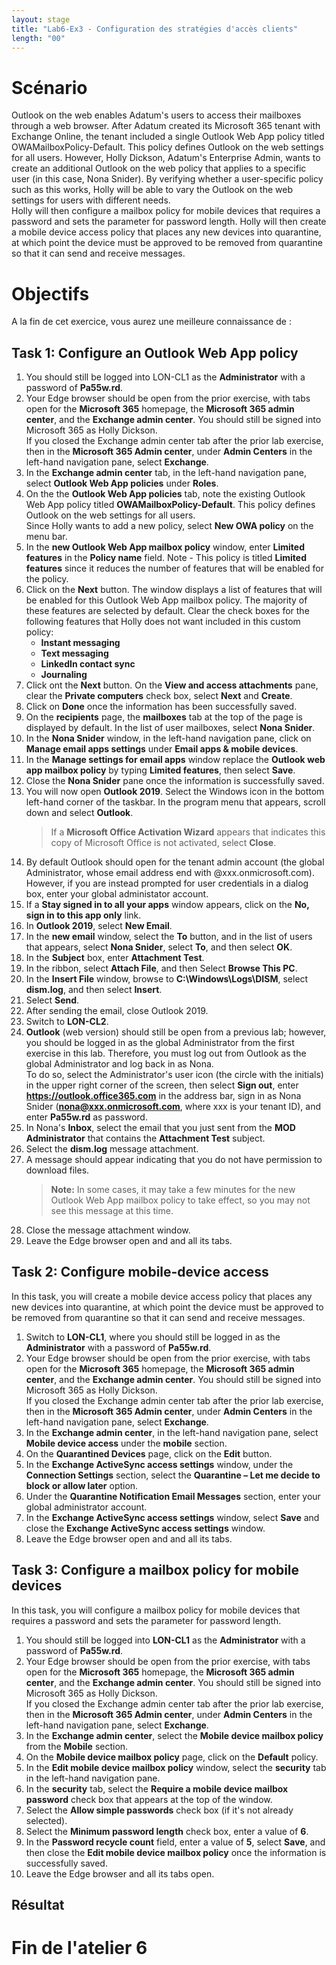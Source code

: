 ```yaml
---
layout: stage
title: "Lab6-Ex3 - Configuration des stratégies d'accès clients"
length: "00"
---
```

# Scénario
Outlook on the web enables Adatum's users to access their mailboxes through a web browser. After Adatum created its Microsoft 365 tenant with Exchange Online, the tenant included a single Outlook Web App policy titled OWAMailboxPolicy-Default. This policy defines Outlook on the web settings for all users. However, Holly Dickson, Adatum's Enterprise Admin, wants to create an additional Outlook on the web policy that applies to a specific user (in this case, Nona Snider). By verifying whether a user-specific policy such as this works, Holly will be able to vary the Outlook on the web settings for users with different needs.  
Holly will then configure a mailbox policy for mobile devices that requires a password and sets the parameter for password length. Holly will then create a mobile device access policy that places any new devices into quarantine, at which point the device must be approved to be removed from quarantine so that it can send and receive messages.

# Objectifs
A la fin de cet exercice, vous aurez une meilleure connaissance de :


## Task 1: Configure an Outlook Web App policy
1. You should still be logged into LON-CL1 as the **Administrator** with a password of **Pa55w.rd**.
1. Your Edge browser should be open from the prior exercise, with tabs open for the **Microsoft 365** homepage, the **Microsoft 365 admin center**, and the **Exchange admin center**. You should still be signed into Microsoft 365 as Holly Dickson.  
	If you closed the Exchange admin center tab after the prior lab exercise, then in the **Microsoft 365 Admin center**, under **Admin Centers** in the left-hand navigation pane, select **Exchange**.
1. In the **Exchange admin center** tab, in the left-hand navigation pane, select **Outlook Web App policies** under **Roles**.
1. On the the **Outlook Web App policies** tab, note the existing Outlook Web App policy titled **OWAMailboxPolicy-Default**. This policy defines Outlook on the web settings for all users.  
	Since Holly wants to add a new policy, select **New OWA policy** on the menu bar. 
1. In the **new Outlook Web App mailbox policy** window, enter **Limited features** in the **Policy name** field. Note - This policy is titled **Limited features** since it reduces the number of features that will be enabled for the policy.
1. Click on the **Next** button. The window displays a list of features that will be enabled for this Outlook Web App mailbox policy. The majority of these features are selected by default. Clear the check boxes for the following features that Holly does not want included in this custom policy:  
	- **Instant messaging**
	- **Text messaging**
	- **LinkedIn contact sync**
	- **Journaling**
1. Click ont the **Next** button. On the **View and access attachments** pane, clear the **Private computers** check box, select **Next** and **Create**.
1. Click on **Done** once the information has been successfully saved.
4. On the **recipients** page, the **mailboxes** tab at the top of the page is displayed by default. In the list of user mailboxes, select **Nona Snider**.
5. In the **Nona Snider** window, in the left-hand navigation pane, click on **Manage email apps settings** under **Email apps & mobile devices**.  
7. In the **Manage settings for email apps** window replace the **Outlook web app mailbox policy** by typing **Limited features**, then select **Save**.
8. Close the **Nona Snider** pane once the information is successfully saved.
9. You will now open **Outlook 2019**. Select the Windows icon in the bottom left-hand corner of the taskbar. In the program menu that appears, scroll down and select **Outlook**.  
	>If a **Microsoft Office Activation Wizard** appears that indicates this copy of Microsoft Office is not activated, select **Close**.
10. By default Outlook should open for the tenant admin account (the global Administrator, whose email address end with @xxx.onmicrosoft.com). However, if you are instead prompted for user credentials in a dialog box, enter your global administator account.
11. If a **Stay signed in to all your apps** window appears, click on the **No, sign in to this app only** link.
12. In **Outlook 2019**, select **New Email**.
13. In the **new email** window, select the **To** button, and in the list of users that appears, select **Nona Snider**, select **To**, and then select **OK**.
14. In the **Subject** box, enter **Attachment Test**.
15. In the ribbon, select **Attach File**, and then Select **Browse This PC**.
16. In the **Insert File** window, browse to **C:\Windows\Logs\DISM**, select **dism.log**, and then select **Insert**.
17. Select **Send**.
18. After sending the email, close Outlook 2019.
19. Switch to **LON-CL2**.
20. **Outlook** (web version) should still be open from a previous lab; however, you should be logged in as the global Administrator from the first exercise in this lab. Therefore, you must log out from Outlook as the global Administrator and log back in as Nona.  
	To do so, select the Administrator's user icon (the circle with the initials) in the upper right corner of the screen, then select **Sign out**, enter **https://outlook.office365.com** in the address bar, sign in as Nona Snider (**nona@xxx.onmicrosoft.com**, where xxx is your tenant ID), and enter **Pa55w.rd** as password.
1. In Nona's **Inbox**, select the email that you just sent from the **MOD Administrator** that contains the **Attachment Test** subject.
1. Select the **dism.log** message attachment.
1. A message should appear indicating that you do not have permission to download files.  
	>**Note:** In some cases, it may take a few minutes for the new Outlook Web App mailbox policy to take effect, so you may not see this message at this time.
1. Close the message attachment window.
1. Leave the Edge browser open and and all its tabs.

## Task 2: Configure mobile-device access
In this task, you will create a mobile device access policy that places any new devices into quarantine, at which point the device must be approved to be removed from quarantine so that it can send and receive messages. 
1. Switch to **LON-CL1**, where you should still be logged in as the **Administrator** with a password of **Pa55w.rd**. 
1. Your Edge browser should be open from the prior exercise, with tabs open for the **Microsoft 365** homepage, the **Microsoft 365 admin center**, and the **Exchange admin center**. You should still be signed into Microsoft 365 as Holly Dickson.  
	If you closed the Exchange admin center tab after the prior lab exercise, then in the **Microsoft 365 Admin center**, under **Admin Centers** in the left-hand navigation pane, select **Exchange**.
1. In the **Exchange admin center**, in the left-hand navigation pane, select **Mobile device access** under the **mobile** section.
1. On the **Quarantined Devices** page, click on the **Edit** button.
1. In the **Exchange ActiveSync access settings** window, under the **Connection Settings** section, select the **Quarantine – Let me decide to block or allow later** option.
1. Under the **Quarantine Notification Email Messages** section, enter your global administrator account.
1. In the **Exchange ActiveSync access settings** window, select **Save** and close the **Exchange ActiveSync access settings** window.
1. Leave the Edge browser open and and all its tabs.

## Task 3: Configure a mailbox policy for mobile devices
In this task, you will configure a mailbox policy for mobile devices that requires a password and sets the parameter for password length.
1. You should still be logged into **LON-CL1** as the **Administrator** with a password of **Pa55w.rd**.
1. Your Edge browser should be open from the prior exercise, with tabs open for the **Microsoft 365** homepage, the **Microsoft 365 admin center**, and the **Exchange admin center**. You should still be signed into Microsoft 365 as Holly Dickson.  
	If you closed the Exchange admin center tab after the prior lab exercise, then in the **Microsoft 365 Admin center**, under **Admin Centers** in the left-hand navigation pane, select **Exchange**.
1. In the **Exchange admin center**, select the **Mobile device mailbox policy** from the **Mobile** section.
1. On the **Mobile device mailbox policy** page, click on the **Default** policy.
1. In the **Edit mobile device mailbox policy** window, select the **security** tab in the left-hand navigation pane.
1. In the **security** tab, select the **Require a mobile device mailbox password** check box that appears at the top of the window.
1. Select the **Allow simple passwords** check box (if it's not already selected).
1. Select the **Minimum password length** check box, enter a value of **6**.
1. In the **Password recycle count** field, enter a value of **5**, select **Save**, and then close the **Edit mobile device mailbox policy** once the information is successfully saved.
11. Leave the Edge browser and all its tabs open.

## Résultat

# Fin de l'atelier 6